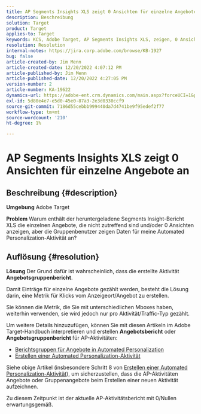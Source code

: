 ```yaml
---
title: AP Segments Insights XLS zeigt 0 Ansichten für einzelne Angebote an
description: Beschreibung
solution: Target
product: Target
applies-to: Target
keywords: KCS, Adobe Target, AP Segments Insights XLS, zeigen, 0 Ansichten, einzelne Angebote
resolution: Resolution
internal-notes: https://jira.corp.adobe.com/browse/KB-1927
bug: false
article-created-by: Jim Menn
article-created-date: 12/20/2022 4:07:12 PM
article-published-by: Jim Menn
article-published-date: 12/20/2022 4:27:05 PM
version-number: 2
article-number: KA-19622
dynamics-url: https://adobe-ent.crm.dynamics.com/main.aspx?forceUCI=1&pagetype=entityrecord&etn=knowledgearticle&id=424d2d5c-8080-ed11-81ac-6045bd006704
exl-id: 5d80e4e7-e5d0-45e0-87a3-2e3d0330ccf9
source-git-commit: 7186d55cebbb999440da7d4741be9f95edef2f77
workflow-type: tm+mt
source-wordcount: '210'
ht-degree: 1%

---
```


# AP Segments Insights XLS zeigt 0 Ansichten für einzelne Angebote an

## Beschreibung {#description}


<b>Umgebung</b>
Adobe Target

<b>Problem</b>
Warum enthält der heruntergeladene Segments Insight-Bericht XLS die einzelnen Angebote, die nicht zutreffend sind und/oder 0 Ansichten anzeigen, aber die Gruppenbenutzer zeigen Daten für meine Automated Personalization-Aktivität an?


## Auflösung {#resolution}


<b>Lösung</b>
Der Grund dafür ist wahrscheinlich, dass die erstellte Aktivität <b>Angebotsgruppenbericht</b>.

Damit Einträge für einzelne Angebote gezählt werden, besteht die Lösung darin, eine Metrik für Klicks vom Anzeigeort/Angebot zu erstellen.

Sie können die Metrik, die Sie mit unterschiedlichen Mboxes haben, weiterhin verwenden, sie wird jedoch nur pro Aktivität/Traffic-Typ gezählt.

Um weitere Details hinzuzufügen, können Sie mit diesen Artikeln im Adobe Target-Handbuch interpretieren und erstellen <b>Angebotsbericht</b> oder <b>Angebotsgruppenbericht </b>für AP-Aktivitäten:

- [Berichtsgruppen für Angebote in Automated Personalization](https://experienceleague.adobe.com/docs/target/using/reports/offer-reporting-groups-in-automated-personalization.html)
- [Erstellen einer Automated Personalization-Aktivität](https://experienceleague.adobe.com/docs/target/using/activities/automated-personalization/create-ap-activity.html)




Siehe obige Artikel (insbesondere Schritt 8 von [Erstellen einer Automated Personalization-Aktivität](https://experienceleague.adobe.com/docs/target/using/activities/automated-personalization/create-ap-activity.html)), um sicherzustellen, dass die AP-Aktivitäten Angebote oder Gruppenangebote beim Erstellen einer neuen Aktivität aufzeichnen.

Zu diesem Zeitpunkt ist der aktuelle AP-Aktivitätsbericht mit 0/Nullen erwartungsgemäß.
